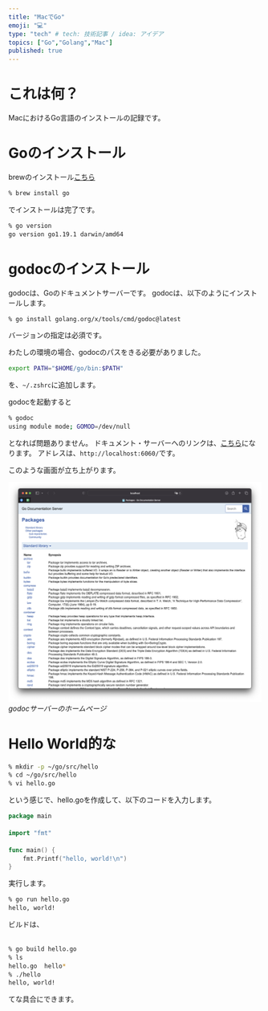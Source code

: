 ```yaml
---
title: "MacでGo"
emoji: "💻"
type: "tech" # tech: 技術記事 / idea: アイデア
topics: ["Go","Golang","Mac"]
published: true
---
```




# これは何？

MacにおけるGo言語のインストールの記録です。


# Goのインストール

brewのインストール[こちら](https://zenn.dev/mashi_z/articles/monterey_homebrew)

```sh
% brew install go
```
でインストールは完了です。

```sh
% go version
go version go1.19.1 darwin/amd64
```



# godocのインストール

godocは、Goのドキュメントサーバーです。
godocは、以下のようにインストールします。


```sh
% go install golang.org/x/tools/cmd/godoc@latest
```
バージョンの指定は必須です。

わたしの環境の場合、godocのパスをきる必要がありました。

```sh
export PATH="$HOME/go/bin:$PATH"
```
を、`~/.zshrc`に追加します。

godocを起動すると

```sh
% godoc
using module mode; GOMOD=/dev/null
```

となれば問題ありません。
ドキュメント・サーバーへのリンクは、[こちら](http://localhost:6060/)になります。
アドレスは、`http://localhost:6060/`です。

このような画面が立ち上がります。

![](/images/2022-09-27-20-36-38.png)
*godocサーバーのホームページ*


# Hello World的な


```sh
% mkdir -p ~/go/src/hello
% cd ~/go/src/hello
% vi hello.go
```
という感じで、hello.goを作成して、以下のコードを入力します。

```go
package main

import "fmt"

func main() {
    fmt.Printf("hello, world!\n")
}
```

実行します。

```sh
% go run hello.go
hello, world!
```

ビルドは、

```sh

% go build hello.go
% ls
hello.go  hello*
% ./hello
hello, world!
```

てな具合にできます。

